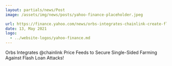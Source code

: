 ```yaml
---
layout: partials/news/Post
image: /assets/img/news/posts/yahoo-finance-placeholder.jpeg

url: https://finance.yahoo.com/news/orbs-integrates-chainlink-create-flash-120000128.html
date: 13, May 2021
logo: 
  - ../website-logos/yahoo-finance.md
---
```


Orbs Integrates @chainlink Price Feeds to Secure Single-Sided Farming Against Flash Loan Attacks!
